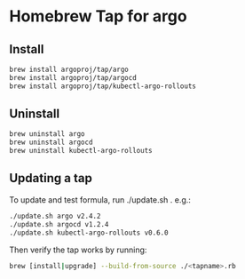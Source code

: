 # Homebrew Tap for argo

## Install
```bash
brew install argoproj/tap/argo
brew install argoproj/tap/argocd
brew install argoproj/tap/kubectl-argo-rollouts
```

## Uninstall
```bash
brew uninstall argo
brew uninstall argocd
brew uninstall kubectl-argo-rollouts
```

## Updating a tap
To update and test formula, run ./update.sh <binary-name>. e.g.:
```bash
./update.sh argo v2.4.2
./update.sh argocd v1.2.4
./update.sh kubectl-argo-rollouts v0.6.0
```

Then verify the tap works by running:
```bash
brew [install|upgrade] --build-from-source ./<tapname>.rb
```
